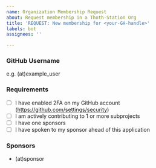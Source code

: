 ```yaml
---
name: Organization Membership Request
about: Request membership in a Thoth-Station Org
title: 'REQUEST: New membership for <your-GH-handle>'
labels: bot 
assignees: ''

---
```


### GitHub Username
e.g. (at)example_user

### Requirements
- [ ] I have enabled 2FA on my GitHub account (https://github.com/settings/security)
- [ ] I am actively contributing to 1 or more subprojects
- [ ] I have one sponsors
- [ ] I have spoken to my sponsor ahead of this application

### Sponsors
- (at)sponsor
